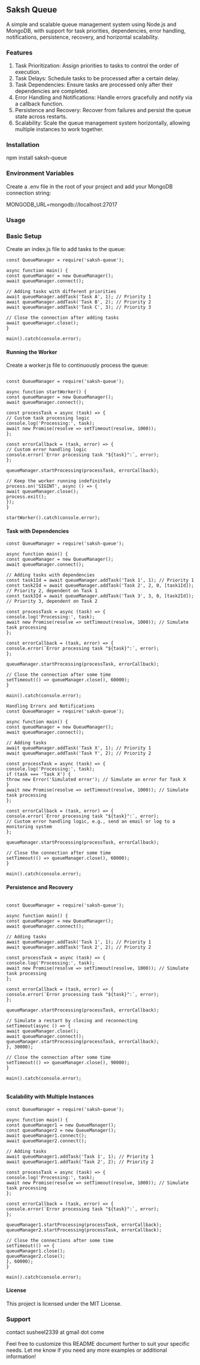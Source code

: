 ## Saksh Queue  
A simple and scalable queue management system using Node.js and MongoDB, with support for task priorities, dependencies, error handling, notifications, persistence, recovery, and horizontal scalability.

### Features
1. Task Prioritization: Assign priorities to tasks to control the order of execution.
2. Task Delays: Schedule tasks to be processed after a certain delay.
3. Task Dependencies: Ensure tasks are processed only after their dependencies are completed.
4. Error Handling and Notifications: Handle errors gracefully and notify via a callback function.
5. Persistence and Recovery: Recover from failures and persist the queue state across restarts.
6. Scalability: Scale the queue management system horizontally, allowing multiple instances to work together.

### Installation
npm install saksh-queue

### Environment Variables
Create a .env file in the root of your project and add your MongoDB connection string:

MONGODB_URL=mongodb://localhost:27017

### Usage

### Basic Setup



Create an index.js file to add tasks to the queue:


```
const QueueManager = require('saksh-queue');

async function main() {
const queueManager = new QueueManager();
await queueManager.connect();

// Adding tasks with different priorities
await queueManager.addTask('Task A', 1); // Priority 1
await queueManager.addTask('Task B', 2); // Priority 2
await queueManager.addTask('Task C', 3); // Priority 3

// Close the connection after adding tasks
await queueManager.close();
}

main().catch(console.error);
```


#### Running the Worker


Create a worker.js file to continuously process the queue:


``` 

const QueueManager = require('saksh-queue');

async function startWorker() {
const queueManager = new QueueManager();
await queueManager.connect();

const processTask = async (task) => {
// Custom task processing logic
console.log('Processing:', task);
await new Promise(resolve => setTimeout(resolve, 1000));
};

const errorCallback = (task, error) => {
// Custom error handling logic
console.error(`Error processing task "${task}":`, error);
};

queueManager.startProcessing(processTask, errorCallback);

// Keep the worker running indefinitely
process.on('SIGINT', async () => {
await queueManager.close();
process.exit();
});
}

startWorker().catch(console.error);

```


#### Task with Dependencies

```
const QueueManager = require('saksh-queue');

async function main() {
const queueManager = new QueueManager();
await queueManager.connect();

// Adding tasks with dependencies
const task1Id = await queueManager.addTask('Task 1', 1); // Priority 1
const task2Id = await queueManager.addTask('Task 2', 2, 0, [task1Id]); // Priority 2, dependent on Task 1
const task3Id = await queueManager.addTask('Task 3', 3, 0, [task2Id]); // Priority 3, dependent on Task 2

const processTask = async (task) => {
console.log('Processing:', task);
await new Promise(resolve => setTimeout(resolve, 1000)); // Simulate task processing
};

const errorCallback = (task, error) => {
console.error(`Error processing task "${task}":`, error);
};

queueManager.startProcessing(processTask, errorCallback);

// Close the connection after some time
setTimeout(() => queueManager.close(), 60000);
}

main().catch(console.error);

Handling Errors and Notifications
const QueueManager = require('saksh-queue');

async function main() {
const queueManager = new QueueManager();
await queueManager.connect();

// Adding tasks
await queueManager.addTask('Task X', 1); // Priority 1
await queueManager.addTask('Task Y', 2); // Priority 2

const processTask = async (task) => {
console.log('Processing:', task);
if (task === 'Task X') {
throw new Error('Simulated error'); // Simulate an error for Task X
}
await new Promise(resolve => setTimeout(resolve, 1000)); // Simulate task processing
};

const errorCallback = (task, error) => {
console.error(`Error processing task "${task}":`, error);
// Custom error handling logic, e.g., send an email or log to a monitoring system
};

queueManager.startProcessing(processTask, errorCallback);

// Close the connection after some time
setTimeout(() => queueManager.close(), 60000);
}

main().catch(console.error);

```




#### Persistence and Recovery

```

const QueueManager = require('saksh-queue');

async function main() {
const queueManager = new QueueManager();
await queueManager.connect();

// Adding tasks
await queueManager.addTask('Task 1', 1); // Priority 1
await queueManager.addTask('Task 2', 2); // Priority 2

const processTask = async (task) => {
console.log('Processing:', task);
await new Promise(resolve => setTimeout(resolve, 1000)); // Simulate task processing
};

const errorCallback = (task, error) => {
console.error(`Error processing task "${task}":`, error);
};

queueManager.startProcessing(processTask, errorCallback);

// Simulate a restart by closing and reconnecting
setTimeout(async () => {
await queueManager.close();
await queueManager.connect();
queueManager.startProcessing(processTask, errorCallback);
}, 30000);

// Close the connection after some time
setTimeout(() => queueManager.close(), 90000);
}

main().catch(console.error);


```


#### Scalability with Multiple Instances

```
const QueueManager = require('saksh-queue');

async function main() {
const queueManager1 = new QueueManager();
const queueManager2 = new QueueManager();
await queueManager1.connect();
await queueManager2.connect();

// Adding tasks
await queueManager1.addTask('Task 1', 1); // Priority 1
await queueManager1.addTask('Task 2', 2); // Priority 2

const processTask = async (task) => {
console.log('Processing:', task);
await new Promise(resolve => setTimeout(resolve, 1000)); // Simulate task processing
};

const errorCallback = (task, error) => {
console.error(`Error processing task "${task}":`, error);
};

queueManager1.startProcessing(processTask, errorCallback);
queueManager2.startProcessing(processTask, errorCallback);

// Close the connections after some time
setTimeout(() => {
queueManager1.close();
queueManager2.close();
}, 60000);
}

main().catch(console.error);
```



#### License
This project is licensed under the MIT License.

### Support
contact susheel2339 at gmail dot come


Feel free to customize this README document further to suit your specific needs. Let me know if you need any more examples or additional information!
